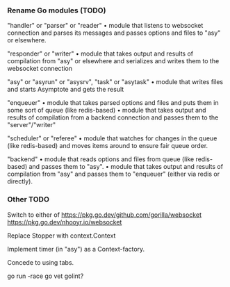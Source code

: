 ### Rename Go modules (TODO)

"handler" or "parser" or "reader"
• module that listens to websocket connection and parses its messages and
  passes options and files to "asy" or elsewhere.

"responder" or "writer"
• module that takes output and results of compilation from "asy" or elsewhere
  and serializes and writes them to the websocket connection

"asy" or "asyrun" or "asysrv", "task" or "asytask"
• module that writes files and starts Asymptote and gets the result

"enqueuer"
• module that takes parsed options and files and puts them in some sort of
  queue (like redis-based)
• module that takes output and results of compilation from a backend connection
  and passes them to the "server"/"writer"

"scheduler" or "referee"
• module that watches for changes in the queue (like redis-based) and moves
  items around to ensure fair queue order.

"backend"
• module that reads options and files from queue (like redis-based) and passes
  them to "asy".
• module that takes output and results of compilation from "asy" and passes
  them to "enqueuer" (either via redis or directly).


### Other TODO

Switch to either of
https://pkg.go.dev/github.com/gorilla/websocket
https://pkg.go.dev/nhooyr.io/websocket

Replace Stopper with context.Context

Implement timer (in "asy") as a Context-factory.

Concede to using tabs.

go run -race
go vet
golint?

<!-- vim: set tw=79 fo-=l : -->
